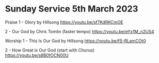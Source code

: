 # Sunday Service 5th March 2023

Praise
1 - Glory by Hillsong
https://youtu.be/sf7KdRKCmOE

2 - Our God by Chris Tomlin (faster tempo)
https://youtu.be/eYx1M_n2US4

Worship
1 - This Is Our God by Hillsong
https://youtu.be/fS-RLamCOt0

2 - How Great is Our God (start with Chorus)
https://youtu.be/s8B0fOCN00U